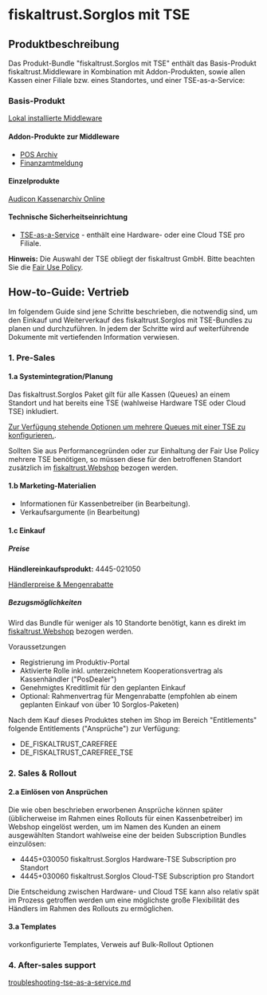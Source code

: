# fiskaltrust.Sorglos mit TSE

## Produktbeschreibung

Das Produkt-Bundle "fiskaltrust.Sorglos mit TSE" enthält das Basis-Produkt fiskaltrust.Middleware in Kombination mit Addon-Produkten, sowie allen Kassen einer Filiale bzw. eines Standortes, und einer TSE-as-a-Service:

### Basis-Produkt

[Lokal installierte Middleware](../../product-service-description/compliance-as-a-service/produkte/lokal-installierte-middleware.md) 

#### Addon-Produkte zur Middleware

-  [POS Archiv](../../product-service-description/revisionssichere-daten-as-a-service/produkte/pos-archiv.md) 
-  [Finanzamtmeldung](../../product-service-description/compliance-as-a-service/produkte/Finanzamtmeldung.md) 

#### Einzelprodukte

[Audicon Kassenarchiv Online](../../product-service-description/revisionssichere-daten-as-a-service/produkte/Audicon-Kassenarchiv-Online.md) 

#### Technische Sicherheitseinrichtung

-  [TSE-as-a-Service](../../product-service-description/compliance-as-a-service/features/TSE-as-a-service.md) - enthält eine Hardware- oder eine Cloud TSE pro Filiale. 

**Hinweis:** Die Auswahl der TSE obliegt der fiskaltrust GmbH. Bitte beachten Sie die [Fair Use Policy](../../for-posoperators/market-de-fair-use-policy.md).

## How-to-Guide: Vertrieb

Im folgendem Guide sind jene Schritte beschrieben, die notwendig sind, um den Einkauf und Weiterverkauf des fiskaltrust.Sorglos mit TSE-Bundles zu planen und durchzuführen. In jedem der Schritte wird auf weiterführende Dokumente mit vertiefenden Information verwiesen.

### 1. Pre-Sales

#### 1.a Systemintegration/Planung

Das fiskaltrust.Sorglos Paket gilt für alle Kassen (Queues) an einem Standort und hat bereits eine TSE (wahlweise Hardware TSE oder Cloud TSE) inkludiert.

[Zur Verfügung stehende Optionen um mehrere Queues mit einer TSE zu konfigurieren.](../02-pre-sales/rollout-scenarios.md).

Sollten Sie aus Performancegründen oder zur Einhaltung der Fair Use Policy mehrere TSE benötigen, so müssen diese für den betroffenen Standort zusätzlich im [fiskaltrust.Webshop](https://portal.fiskaltrust.de/) bezogen werden.

#### 1.b Marketing-Materialien

- Informationen für Kassenbetreiber (in Bearbeitung).
- Verkaufsargumente (in Bearbeitung)

#### 1.c Einkauf

##### Preise

**Händlereinkaufsprodukt:** 4445-021050

[Händlerpreise & Mengenrabatte]( [haendler-preisliste.md](../02-pre-sales/haendler-preisliste.md) )

##### Bezugsmöglichkeiten

Wird das Bundle für weniger als 10 Standorte benötigt, kann es direkt im [fiskaltrust.Webshop](https://portal.fiskaltrust.de/) bezogen werden. 

Voraussetzungen

- Registrierung im Produktiv-Portal
- Aktivierte Rolle inkl. unterzeichnetem Kooperationsvertrag als Kassenhändler ("PosDealer")
- Genehmigtes Kreditlimit für den geplanten Einkauf
- Optional: Rahmenvertrag für Mengenrabatte (empfohlen ab einem geplanten Einkauf von über 10 Sorglos-Paketen)

Nach dem Kauf dieses Produktes stehen im Shop im Bereich "Entitlements" folgende Entitlements ("Ansprüche") zur Verfügung:

- DE_FISKALTRUST_CAREFREE
- DE_FISKALTRUST_CAREFREE_TSE

### 2. Sales & Rollout

#### 2.a Einlösen von Ansprüchen

Die wie oben beschrieben erworbenen Ansprüche können später (üblicherweise im Rahmen eines Rollouts für einen Kassenbetreiber) im Webshop eingelöst werden, um im Namen des Kunden an einem ausgewählten Standort wahlweise eine der beiden Subscription Bundles einzulösen:

- 4445+030050 fiskaltrust.Sorglos Hardware-TSE Subscription pro Standort
- 4445+030060 fiskaltrust.Sorglos Cloud-TSE Subscription pro Standort

Die Entscheidung zwischen Hardware- und Cloud TSE kann also relativ spät im Prozess getroffen werden um eine möglichste große Flexibilität des Händlers im Rahmen des Rollouts zu ermöglichen.

#### 3.a Templates

vorkonfigurierte Templates, Verweis auf Bulk-Rollout Optionen

### 4. After-sales support

 [troubleshooting-tse-as-a-service.md](../04-after-sales/troubleshooting-tse-as-a-service.md) 